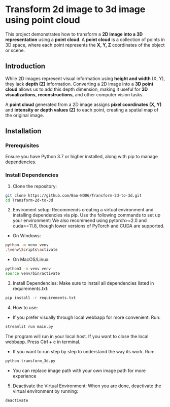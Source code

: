 # Transform 2d image to 3d image using point cloud
This project demonstrates how to transform a **2D image into a 3D representation** using a **point cloud**. A **point cloud** is a collection of points in 3D space, where each point represents the **X, Y, Z** coordinates of the object or scene.
## Introduction
While 2D images represent visual information using **height and width** (X, Y), they lack **depth (Z)** information. Converting a 2D image into a **3D point cloud** allows us to add this depth dimension, making it useful for **3D visualizations**, **reconstructions**, and other computer vision tasks.

A **point cloud** generated from a 2D image assigns **pixel coordinates (X, Y)** and **intensity or depth values (Z)** to each point, creating a spatial map of the original image. 
## Installation
### Prerequisites
Ensure you have Python 3.7 or higher installed, along with pip to manage dependencies.

### Install Dependencies
1. Clone the repository:
```bash
git clone https://github.com/Bao-NQ06/Transform-2d-to-3d.git
cd Transform-2d-to-3d
```
2. Enviroment setup: Recommends creating a virtual environment and installing dependencies via pip. Use the following commands to set up your environment:
We also recommend using pytorch>=2.0 and cuda>=11.8, though lower versions of PyTorch and CUDA are supported.

* On Windows:
```bash
python -m venv venv
.\venv\Scripts\activate
```
* On MacOS/Linux:
```bash
python3 -m venv venv
source venv/bin/activate
```
3. Install Dependencies:
Make sure to install all dependencies listed in requirements.txt:
```bash
pip install -r requirements.txt
```
4. How to use:
* If you prefer visually through local webbapp for more convenient. Run:
```bash
streamlit run main.py
```
The program will run in your local host.
If you want to close the local webbapp. Press Ctrl + c in terminal.

* If you want to run step by step to understand the way its work. Run:
```bash
python transform_3d.py
```
* You can replace image path with your own image path for more experience


5. Deactivate the Virtual Environment: When you are done, deactivate the virtual environment by running:
```bash
deactivate
```
